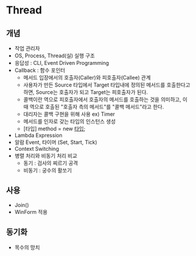 # Thread
## 개념
- 작업 관리자
- OS, Process, Thread(실) 실행 구조
- 응답성 : CLI, Event Driven Programming
- Callback : 함수 포인터
    - 메서드 입장에서의 호출자(Caller)와 피호출자(Callee) 관계
    - 사용자가 만든 Source 타입에서 Target 타입내에 정의된 메서드를 호출한다고 하면, Source는 호출자가 되고 Target는 피호출자가 된다.
    - 콜백이란 역으로 피호출자에서 호출자의 메서드를 호출하는 것을 의미하고, 이때 역으로 호출된 "호출자 측의 메서드"를 "콜백 메서드"라고 한다.
    - 대리자는 콜백 구현을 위해 사용 ex) Timer
    - 메서드를 인자로 갖는 타입의 인스턴스 생성
    - [타입] method = new [타입](Class.Method);
- Lambda Expression
- 알람 Event, 타이머 (Set, Start, Tick)
- Context Switching
- 병렬 처리와 비동기 처리 비교
    - 동기 : 검사의 찌르기 공격
    - 비동기 : 궁수의 활쏘기
## 사용
- Join()
- WinForm 적용
## 동기화
- 목수의 망치